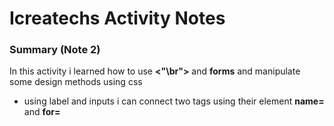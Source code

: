 <h1>Icreatechs Activity Notes</h1>

### Summary (Note 2)

In this activity i learned how to use **<"\br">** and **forms** and manipulate some design methods using css

- using label and inputs i can connect two tags using their element **name=** and **for=**  